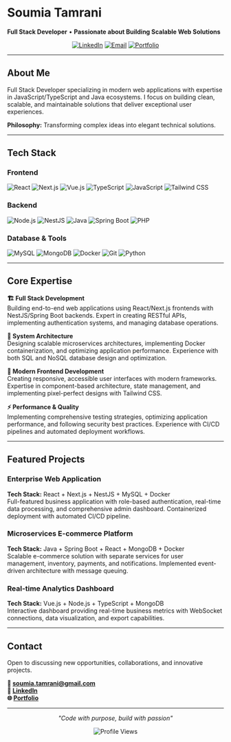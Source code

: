 # Soumia Tamrani

**Full Stack Developer** • **Passionate about Building Scalable Web Solutions**

<div align="center">

[![LinkedIn](https://img.shields.io/badge/LinkedIn-0077B5?style=flat&logo=linkedin&logoColor=white)](https://www.linkedin.com/in/soumia-tamrani/)
[![Email](https://img.shields.io/badge/Email-D14836?style=flat&logo=gmail&logoColor=white)](mailto:soumia.tamrani@gmail.com)
[![Portfolio](https://img.shields.io/badge/Portfolio-000000?style=flat&logo=github&logoColor=white)](https://github.com/soumia-tamrani)

</div>

---

## About Me

Full Stack Developer specializing in modern web applications with expertise in JavaScript/TypeScript and Java ecosystems. I focus on building clean, scalable, and maintainable solutions that deliver exceptional user experiences.

**Philosophy:** Transforming complex ideas into elegant technical solutions.

---

## Tech Stack

### Frontend
![React](https://img.shields.io/badge/React-20232A?style=flat&logo=react&logoColor=61DAFB)
![Next.js](https://img.shields.io/badge/Next.js-000000?style=flat&logo=next.js&logoColor=white)
![Vue.js](https://img.shields.io/badge/Vue.js-4FC08D?style=flat&logo=vue.js&logoColor=white)
![TypeScript](https://img.shields.io/badge/TypeScript-007ACC?style=flat&logo=typescript&logoColor=white)
![JavaScript](https://img.shields.io/badge/JavaScript-F7DF1E?style=flat&logo=javascript&logoColor=black)
![Tailwind CSS](https://img.shields.io/badge/Tailwind_CSS-38B2AC?style=flat&logo=tailwind-css&logoColor=white)

### Backend
![Node.js](https://img.shields.io/badge/Node.js-43853D?style=flat&logo=node.js&logoColor=white)
![NestJS](https://img.shields.io/badge/NestJS-E0234E?style=flat&logo=nestjs&logoColor=white)
![Java](https://img.shields.io/badge/Java-ED8B00?style=flat&logo=openjdk&logoColor=white)
![Spring Boot](https://img.shields.io/badge/Spring_Boot-6DB33F?style=flat&logo=spring-boot&logoColor=white)
![PHP](https://img.shields.io/badge/PHP-777BB4?style=flat&logo=php&logoColor=white)

### Database & Tools
![MySQL](https://img.shields.io/badge/MySQL-4479A1?style=flat&logo=mysql&logoColor=white)
![MongoDB](https://img.shields.io/badge/MongoDB-4EA94B?style=flat&logo=mongodb&logoColor=white)
![Docker](https://img.shields.io/badge/Docker-2496ED?style=flat&logo=docker&logoColor=white)
![Git](https://img.shields.io/badge/Git-F05032?style=flat&logo=git&logoColor=white)
![Python](https://img.shields.io/badge/Python-3776AB?style=flat&logo=python&logoColor=white)

---

## Core Expertise

**🏗️ Full Stack Development**  
Building end-to-end web applications using React/Next.js frontends with NestJS/Spring Boot backends. Expert in creating RESTful APIs, implementing authentication systems, and managing database operations.

**🔧 System Architecture**  
Designing scalable microservices architectures, implementing Docker containerization, and optimizing application performance. Experience with both SQL and NoSQL database design and optimization.

**🎨 Modern Frontend Development**  
Creating responsive, accessible user interfaces with modern frameworks. Expertise in component-based architecture, state management, and implementing pixel-perfect designs with Tailwind CSS.

**⚡ Performance & Quality**  
Implementing comprehensive testing strategies, optimizing application performance, and following security best practices. Experience with CI/CD pipelines and automated deployment workflows.

---

## Featured Projects

### Enterprise Web Application
**Tech Stack:** React + Next.js + NestJS + MySQL + Docker  
Full-featured business application with role-based authentication, real-time data processing, and comprehensive admin dashboard. Containerized deployment with automated CI/CD pipeline.

### Microservices E-commerce Platform
**Tech Stack:** Java + Spring Boot + React + MongoDB + Docker  
Scalable e-commerce solution with separate services for user management, inventory, payments, and notifications. Implemented event-driven architecture with message queuing.

### Real-time Analytics Dashboard
**Tech Stack:** Vue.js + Node.js + TypeScript + MongoDB  
Interactive dashboard providing real-time business metrics with WebSocket connections, data visualization, and export capabilities.

---

## Contact

Open to discussing new opportunities, collaborations, and innovative projects.

**📧 soumia.tamrani@gmail.com**  
**💼 [LinkedIn](https://www.linkedin.com/in/soumia-tamrani/)**  
**🌐 [Portfolio](https://github.com/soumia-tamrani)**

---

<div align="center">

*"Code with purpose, build with passion"*

![Profile Views](https://komarev.com/ghpvc/?username=soumia-tamrani&color=0077B5&style=flat)

</div>
